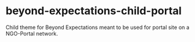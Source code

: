 # beyond-expectations-child-portal
Child theme for Beyond Expectations meant to be used for portal site on a NGO-Portal network.
